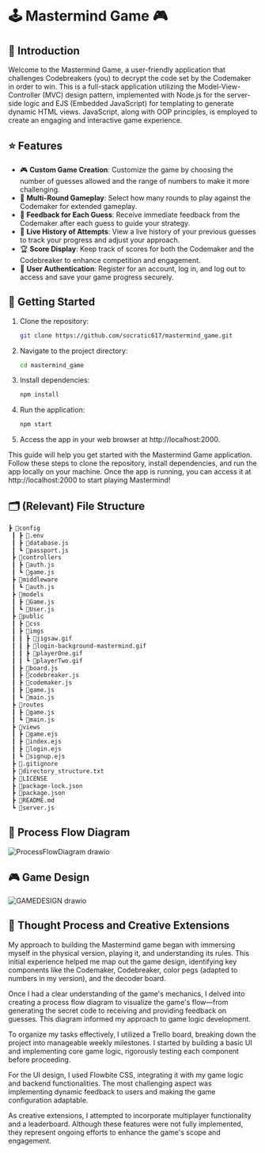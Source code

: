 # 🕹 Mastermind Game 🎮

## 👋 Introduction
Welcome to the Mastermind Game, a user-friendly application that challenges Codebreakers (you) to decrypt the code set by the Codemaker in order to win. This is a full-stack application utilizing the Model-View-Controller (MVC) design pattern, implemented with Node.js for the server-side logic and EJS (Embedded JavaScript) for templating to generate dynamic HTML views. JavaScript, along with OOP principles, is employed to create an engaging and interactive game experience.

## ⭐ Features
- 🎮 **Custom Game Creation**: Customize the game by choosing the number of guesses allowed and the range of numbers to make it more challenging.
- 🔄 **Multi-Round Gameplay**: Select how many rounds to play against the Codemaker for extended gameplay.
- 🎯 **Feedback for Each Guess**: Receive immediate feedback from the Codemaker after each guess to guide your strategy.
- 📜 **Live History of Attempts**: View a live history of your previous guesses to track your progress and adjust your approach.
- 🏆 **Score Display**: Keep track of scores for both the Codemaker and the Codebreaker to enhance competition and engagement.
- 🔐 **User Authentication**: Register for an account, log in, and log out to access and save your game progress securely.


## 🚀 Getting Started

1. Clone the repository:
   ```bash
   git clone https://github.com/socratic617/mastermind_game.git
2. Navigate to the project directory:
   ```bash
   cd mastermind_game

3. Install dependencies:
   ```bash
   npm install
4. Run the application:
   ```bash
   npm start
5. Access the app in your web browser at http://localhost:2000.

This guide will help you get started with the Mastermind Game application. Follow these steps to clone the repository, install dependencies, and run the app locally on your machine. Once the app is running, you can access it at http://localhost:2000 to start playing Mastermind!

## 🗂️ (Relevant) File Structure
```bash
┣ 📂config
 ┃ ┣ 📜.env
 ┃ ┣ 📜database.js
 ┃ ┗ 📜passport.js
 ┣ 📂controllers
 ┃ ┣ 📜auth.js
 ┃ ┗ 📜game.js
 ┣ 📂middleware
 ┃ ┗ 📜auth.js
 ┣ 📂models
 ┃ ┣ 📜Game.js
 ┃ ┗ 📜User.js
 ┣ 📂public
 ┃ ┣ 📂css
 ┃ ┣ 📂imgs
 ┃ ┃ ┣ 📜jigsaw.gif
 ┃ ┃ ┣ 📜login-background-mastermind.gif
 ┃ ┃ ┣ 📜playerOne.gif
 ┃ ┃ ┗ 📜playerTwo.gif
 ┃ ┣ 📜board.js
 ┃ ┣ 📜codebreaker.js
 ┃ ┣ 📜codemaker.js
 ┃ ┣ 📜game.js
 ┃ ┗ 📜main.js
 ┣ 📂routes
 ┃ ┣ 📜game.js
 ┃ ┗ 📜main.js
 ┣ 📂views
 ┃ ┣ 📜game.ejs
 ┃ ┣ 📜index.ejs
 ┃ ┣ 📜login.ejs
 ┃ ┗ 📜signup.ejs
 ┣ 📜.gitignore
 ┣ 📜directory_structure.txt
 ┣ 📜LICENSE
 ┣ 📜package-lock.json
 ┣ 📜package.json
 ┣ 📜README.md
 ┗ 📜server.js
```
## 🔄 Process Flow Diagram

![ProcessFlowDiagram drawio](https://github.com/socratic617/mastermind_game/assets/144078314/913d8692-59db-4993-bc46-dd39e87d51fa)

## 🎮 Game Design

![GAMEDESIGN drawio](https://github.com/socratic617/mastermind_game/assets/144078314/8d91a8b1-42fb-4b47-9d89-04aa70a6eabf)

## 🧠 Thought Process and Creative Extensions
My approach to building the Mastermind game began with immersing myself in the physical version, playing it, and understanding its rules. This initial experience helped me map out the game design, identifying key components like the Codemaker, Codebreaker, color pegs (adapted to numbers in my version), and the decoder board.

Once I had a clear understanding of the game's mechanics, I delved into creating a process flow diagram to visualize the game's flow—from generating the secret code to receiving and providing feedback on guesses. This diagram informed my approach to game logic development.

To organize my tasks effectively, I utilized a Trello board, breaking down the project into manageable weekly milestones. I started by building a basic UI and implementing core game logic, rigorously testing each component before proceeding.

For the UI design, I used Flowbite CSS, integrating it with my game logic and backend functionalities. The most challenging aspect was implementing dynamic feedback to users and making the game configuration adaptable.

As creative extensions, I attempted to incorporate multiplayer functionality and a leaderboard. Although these features were not fully implemented, they represent ongoing efforts to enhance the game's scope and engagement.


